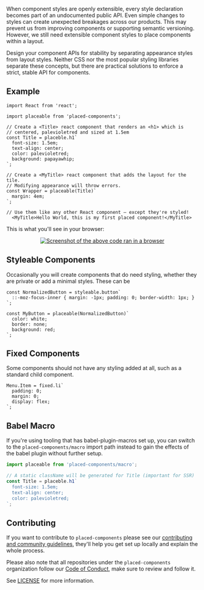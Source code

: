 When component styles are openly extensible, every style declaration becomes part of an undocumented public API. Even simple changes to styles can create unexpected breakages across our products. This may prevent us from improving components or supporting semantic versioning. However, we still need extensible component styles to place components within a layout.

Design your component APIs for stability by separating appearance styles from layout styles. Neither CSS nor the most popular styling libraries separate these concepts, but there are practical solutions to enforce a strict, stable API for components.

## Example

<!-- prettier-ignore -->
```JSX
import React from 'react';

import placeable from 'placed-components';

// Create a <Title> react component that renders an <h1> which is
// centered, palevioletred and sized at 1.5em
const Title = placeble.h1`
  font-size: 1.5em;
  text-align: center;
  color: palevioletred;
  background: papayawhip;
`;

// Create a <MyTitle> react component that adds the layout for the tile.
// Modifying appearance will throw errors.
const Wrapper = placeable(Title)`
  margin: 4em;
`;

// Use them like any other React component – except they're styled!
  <MyTitle>Hello World, this is my first placed component!</MyTitle>
```

This is what you'll see in your browser:

<div align="center">
  <a href="https://placed-components.com">
    <img alt="Screenshot of the above code ran in a browser" src="http://i.imgur.com/wUJpcjY.jpg" />
  </a>
</div>

## Styleable Components

Occasionally you will create components that do need styling, whether they
are private or add a minimal styles. These can be

```JSX
const NormalizedButton = styleable.button`
  ::-moz-focus-inner { margin: -1px; padding: 0; border-width: 1px; }
`;

const MyButton = placeable(NormalizedButton)`
  color: white;
  border: none;
  background: red;
`;

```

## Fixed Components

Some components should not have any styling added at all, such as a standard
child component.

```JSX
Menu.Item = fixed.li`
  padding: 0;
  margin: 0;
  display: flex;
`;
```

## Babel Macro

If you're using tooling that has babel-plugin-macros set up, you can switch to the `placed-components/macro` import path instead to gain the effects of the babel plugin without further setup.

```js
import placeable from 'placed-components/macro';

// A static className will be generated for Title (important for SSR)
const Title = placeble.h1`
  font-size: 1.5em;
  text-align: center;
  color: palevioletred;
`;
```

## Contributing

If you want to contribute to `placed-components` please see our [contributing and community guidelines](./CONTRIBUTING.md), they'll help you get set up locally and explain the whole process.

Please also note that all repositories under the `placed-components` organization follow our [Code of Conduct](./CODE_OF_CONDUCT.md), make sure to review and follow it.

See [LICENSE](./LICENSE) for more information.
